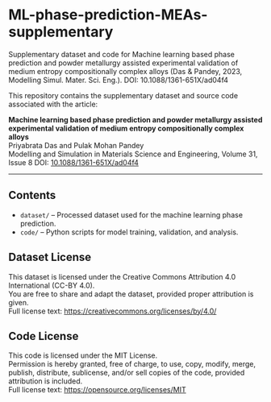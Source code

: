 # ML-phase-prediction-MEAs-supplementary
Supplementary dataset and code for Machine learning based phase prediction and powder metallurgy assisted experimental validation of medium entropy compositionally complex alloys (Das &amp; Pandey, 2023, Modelling Simul. Mater. Sci. Eng.). DOI: 10.1088/1361-651X/ad04f4

This repository contains the supplementary dataset and source code associated with the article:  

**Machine learning based phase prediction and powder metallurgy assisted experimental validation of medium entropy compositionally complex alloys**  
Priyabrata Das and Pulak Mohan Pandey  
Modelling and Simulation in Materials Science and Engineering, Volume 31, Issue 8 
DOI: [10.1088/1361-651X/ad04f4](https://iopscience.iop.org/article/10.1088/1361-651X/ad04f4/meta)

---

## Contents
- `dataset/` – Processed dataset used for the machine learning phase prediction.
- `code/` – Python scripts for model training, validation, and analysis.

## Dataset License
This dataset is licensed under the Creative Commons Attribution 4.0 International (CC-BY 4.0).  
You are free to share and adapt the dataset, provided proper attribution is given.  
Full license text: https://creativecommons.org/licenses/by/4.0/

## Code License
This code is licensed under the MIT License.  
Permission is hereby granted, free of charge, to use, copy, modify, merge, publish, distribute, sublicense, and/or sell copies of the code, provided attribution is included.  
Full license text: https://opensource.org/licenses/MIT
